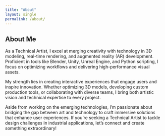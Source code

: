 ```yaml
---
title: "About"
layout: single
permalink: /about/
---
```


<h2>About Me</h2>

As a Technical Artist, I excel at merging creativity with technology in 3D modeling, real-time rendering, and augmented reality (AR) development. Proficient in tools like Blender, Unity, Unreal Engine, and Python scripting, I focus on optimizing workflows and delivering high-performance visual assets.

My strength lies in creating interactive experiences that engage users and inspire innovation. Whether optimizing 3D models, developing custom production tools, or collaborating with diverse teams, I bring both artistic vision and technical expertise to every project.

Aside from working on the emerging technologies, I’m passionate about bridging the gap between art and technology to craft immersive solutions that enhance user experiences. If you’re seeking a Technical Artist to tackle design challenges in industrial applications, let’s connect and create something extraordinary!